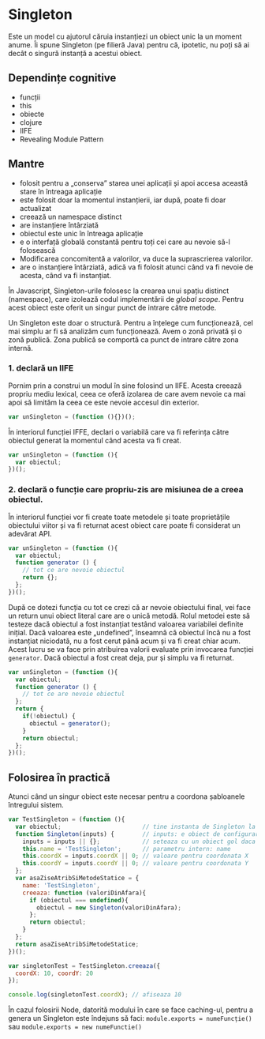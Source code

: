 # Singleton

Este un model cu ajutorul căruia instanțiezi un obiect unic la un moment anume.
Îi spune Singleton (pe filieră Java) pentru că, ipotetic, nu poți să ai decât o singură instanță a acestui obiect.

## Dependințe cognitive
- funcții
- this
- obiecte
- clojure
- IIFE
- Revealing Module Pattern

## Mantre

- folosit pentru a „conserva” starea unei aplicații și apoi accesa această stare în întreaga aplicație
- este folosit doar la momentul instanțierii, iar după, poate fi doar actualizat
- creează un namespace distinct
- are instanțiere întârziată
- obiectul este unic în întreaga aplicație
- e o interfață globală constantă pentru toți cei care au nevoie să-l folosească
- Modificarea concomitentă a valorilor, va duce la suprascrierea valorilor.
- are o instanțiere întârziată, adică va fi folosit atunci când va fi nevoie de acesta, când va fi instanțiat.

În Javascript, Singleton-urile folosesc la crearea unui spațiu distinct (namespace), care izolează codul implementării de *global scope*. Pentru acest obiect este oferit un singur punct de intrare către metode.

Un Singleton este doar o structură. Pentru a înțelege cum funcționează, cel mai simplu ar fi să analizăm cum funcționează. Avem o zonă privată și o zonă publică. Zona publică se comportă ca punct de intrare către zona internă.

### 1. declară un IIFE

Pornim prin a construi un modul în sine folosind un IIFE. Acesta creează propriu mediu lexical, ceea ce oferă izolarea de care avem nevoie ca mai apoi să limităm la ceea ce este nevoie accesul din exterior.

```javascript
var unSingleton = (function (){})();
```

În interiorul funcției IFFE, declari o variabilă care va fi referința către obiectul generat la momentul când acesta va fi creat.

```javascript
var unSingleton = (function (){
  var obiectul;
})();
```

### 2. declară o funcție care propriu-zis are misiunea de a creea obiectul.

În interiorul funcției vor fi create toate metodele și toate proprietățile obiectului viitor și va fi returnat acest obiect care poate fi considerat un adevărat API.

```javascript
var unSingleton = (function (){
  var obiectul;
  function generator () {
    // tot ce are nevoie obiectul
    return {};
  };
})();
```

După ce dotezi funcția cu tot ce crezi că ar nevoie obiectului final, vei face un return unui obiect literal care are o unică metodă.
Rolul metodei este să testeze dacă obiectul a fost instanțiat testând valoarea variabilei definite inițial. Dacă valoarea este „undefined”, înseamnă că obiectul încă nu a fost instanțiat niciodată, nu a fost cerut până acum și va fi creat chiar acum. Acest lucru se va face prin atribuirea valorii evaluate prin invocarea funcției `generator`.
Dacă obiectul a fost creat deja, pur și simplu va fi returnat.

```javascript
var unSingleton = (function (){
  var obiectul;
  function generator () {
    // tot ce are nevoie obiectul
  };
  return {
    if(!obiectul) {
      obiectul = generator();
    }
    return obiectul;
  };
})();
```

## Folosirea în practică

Atunci când un singur obiect este necesar pentru a coordona șabloanele întregului sistem.

```javascript
var TestSingleton = (function (){
  var obiectul;                       // tine instanta de Singleton la instanțierea cu  new
  function Singleton(inputs) {        // inputs: e obiect de configurare pentru asemanator cu { name: 'ceva', pointX: 5}
    inputs = inputs || {};            // seteaza cu un obiect gol daca nu ai obiect de configurare
    this.name = 'TestSingleton';      // parametru intern: name
    this.coordX = inputs.coordX || 0; // valoare pentru coordonata X
    this.coordY = inputs.coordY || 0; // valoare pentru coordonata Y
  };
  var asaZiseAtribSiMetodeStatice = {
    name: 'TestSingleton',
    creeaza: function (valoriDinAfara){
      if (obiectul === undefined){
        obiectul = new Singleton(valoriDinAfara);
      };
      return obiectul;
    }
  };
  return asaZiseAtribSiMetodeStatice;
})();

var singletonTest = TestSingleton.creeaza({
  coordX: 10, coordY: 20
});

console.log(singletonTest.coordX); // afiseaza 10
```

În cazul folosirii Node, datorită modului în care se face caching-ul, pentru a genera un Singleton este îndejuns să faci: `module.exports = numeFuncție()` sau `module.exports = new numeFunctie()`
